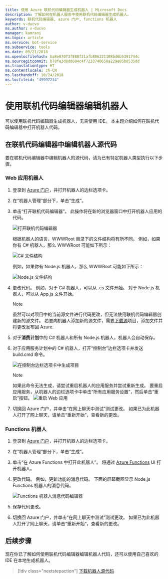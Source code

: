 ```yaml
---
title: 使用 Azure 联机代码编辑器生成机器人 | Microsoft Docs
description: 了解如何在机器人服务中使用联机代码编辑器生成机器人。
keywords: 联机代码编辑器, azure 门户, functions 机器人
author: v-ducvo
ms.author: v-ducvo
manager: kamrani
ms.topic: article
ms.service: bot-service
ms.subservice: tools
ms.date: 09/21/2018
ms.openlocfilehash: ba8e87073f888f21afb806221108bd6b5391744c
ms.sourcegitcommit: b78fe3d8dd604c4f7233740658a229e85b8535dd
ms.translationtype: HT
ms.contentlocale: zh-CN
ms.lasthandoff: 10/24/2018
ms.locfileid: "49997234"
---
```

# <a name="edit-a-bot-with-online-code-editor"></a>使用联机代码编辑器编辑机器人

可以使用联机代码编辑器生成机器人，无需使用 IDE。 本主题介绍如何在联机代码编辑器中打开机器人代码。 

## <a name="edit-bot-source-code-in-online-code-editor"></a>在联机代码编辑器中编辑机器人源代码

要在联机代码编辑器中编辑机器人的源代码，请为已有特定机器人类型执行以下步骤。

### <a name="web-app-bot"></a>Web 应用机器人
1. 登录到 [Azure 门户](http://portal.azure.com)，并打开机器人的边栏选项卡。
2. 在“机器人管理”部分下，单击“生成”。
3. 单击“打开联机代码编辑器”。 此操作将在新的浏览器窗口中打开机器人应用的代码。 

   ![打开联机代码编辑器](~/media/azure-bot-build/open-online-code-editor.png)

   根据机器人的语言，WWWRoot 目录下的文件结构将有所不同。 例如，如果你有 C# 机器人，那么 WWWRoot 可能如下所示：

   ![C# 文件结构](~/media/azure-bot-build/cs-wwwroot-structure.png)

   例如，如果你有 Node.js 机器人，那么 WWWRoot 可能如下所示：

   ![Node.js 文件结构](~/media/azure-bot-build/node-wwwroot-structure.png)

4. 更改代码。 例如，对于 C# 机器人，可以从 .cs 文件开始。 对于 Node.js 机器人，可以从 App.js 文件开始。

   > [!NOTE]
   > 虽然可以对项目中的当前源文件进行代码更改，但无法使用联机代码编辑器创建新的源文件。 若要向机器人添加新的源文件，需要[下载源](bot-service-build-download-source-code.md)项目，添加文件并将更改发布回 Azure.

5. 对于**消费计划**中的 C# 机器人和所有 Node.js 机器人，机器人会自动保存。 

6. 对于应用服务计划中的 C# 机器人，打开“控制台”边栏选项卡并发送 build.cmd 命令。 

   ![在控制台边栏选项卡中生成项目](~/media/azure-bot-build/cs-console-build-cmd.png)
 
   > [!NOTE]
   > 如果此命令无法生成，请尝试重启机器人的应用服务并尝试重新生成。 要重启应用服务，从机器人的边栏选项卡中单击“所有应用服务设置”，然后单击“重启”按钮。
   > ![重启 Web 应用](~/media/azure-bot-build/open-online-code-editor-restart-appservice.png)

7. 切换回 Azure 门户，并单击“在网上聊天中测试”测试更改。 如果已为此机器人打开了网上聊天，请单击“重新开始”，查看新的更改。

### <a name="functions-bot"></a>Functions 机器人

1. 登录到 [Azure 门户](http://portal.azure.com)，并打开机器人的边栏选项卡。
2. 在“机器人管理”部分下，单击“生成”。
3. 单击“在 Azure Functions 中打开此机器人”。 将通过 <a href="http://go.microsoft.com/fwlink/?linkID=747839" target="_blank">Azure Functions</a> UI 打开机器人。 
4. 更改代码。 例如，更新功能的消息代码。 下面的屏幕截图显示 Node.js Functions 机器人的消息代码。

   ![Functions 机器人消息代码编辑器](~/media/azure-bot-build/functions-messages-code.png)

5. 保存代码更改。
6. 切换回 Azure 门户，并单击“在网上聊天中测试”测试更改。 如果已为此机器人打开了网上聊天，请单击“重新开始”，查看新的更改。

## <a name="next-steps"></a>后续步骤
现在你已了解如何使用联机代码编辑器编辑机器人代码，还可以使用自己喜欢的 IDE 在本地生成机器人。

> [!div class="nextstepaction"]
> [下载机器人源代码](bot-service-build-download-source-code.md)
